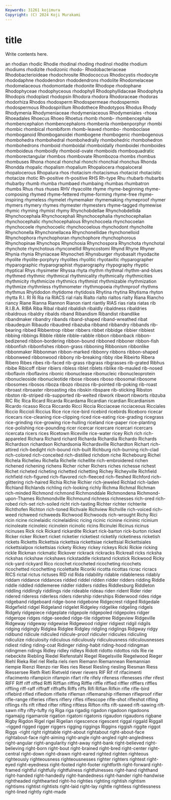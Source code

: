 ```yaml
---
Keywords: 31261 kojimura
Copyright: (C) 2024 Koji Murakami
---
```


# title

Write contents here.



an rhodian rhodic Rhodie rhodinal rhoding rhodinol
rhodite rhodium rhodiums rhodizite rhodizonic rhodo- Rhodobacteriaceae Rhodobacterioideae rhodochrosite Rhodococcus
Rhodocystis rhodocyte rhododaphne rhododendron rhododendrons rhodolite Rhodomelaceae rhodomelaceous rhodomontade rhodonite
Rhodope rhodophane Rhodophyceae rhodophyceous rhodophyll Rhodophyllidaceae Rhodophyta Rhodopis rhodoplast rhodopsin
Rhodora rhodora Rhodoraceae rhodoras rhodorhiza Rhodos rhodosperm Rhodospermeae rhodospermin rhodospermous
Rhodospirillum Rhodothece Rhodotypos Rhodus Rhody Rhodymenia Rhodymeniaceae rhodymeniaceous Rhodymeniales -rhoea
Rhoeadales Rhoecus Rhoeo Rhoetus rhomb rhomb- rhombencephala rhombencephalon rhombencephalons rhombenla
rhombenporphyr rhombi rhombic rhombical rhombiform rhomb-leaved rhombo- rhomboclase rhomboganoid Rhomboganoidei
rhombogene rhombogenic rhombogenous rhombohedra rhombohedral rhombohedrally rhombohedric rhombohedron rhombohedrons rhomboid
rhomboidal rhomboidally rhomboidei rhomboides rhomboideus rhomboidly rhomboid-ovate rhomboids rhomboquadratic rhomborectangular
rhombos rhombovate Rhombozoa rhombs rhombus rhombuses Rhona rhoncal rhonchal rhonchi
rhonchial rhonchus Rhonda Rhondda rhopalic rhopalism rhopalium Rhopalocera rhopaloceral rhopalocerous
Rhopalura rhos rhotacism rhotacismus rhotacist rhotacistic rhotacize rhotic Rh-positive rh-positive
RHS Rh-type Rhu rhubarb rhubarbs rhubarby rhumb rhumba rhumbaed rhumbaing
rhumbas rhumbatron rhumbs Rhus rhus rhuses RHV rhyacolite rhyme rhyme-beginning
rhyme-composing rhymed rhyme-fettered rhyme-forming rhyme-free rhyme-inspiring rhymeless rhymelet rhymemaker rhymemaking
rhymeproof rhymer rhymers rhymery rhymes rhymester rhymesters rhyme-tagged rhymewise rhymic
rhyming rhymist rhymy Rhynchobdellae Rhynchobdellida Rhynchocephala Rhynchocephali Rhynchocephalia rhynchocephalian rhynchocephalic
rhynchocephalous Rhynchocoela rhynchocoelan rhynchocoele rhynchocoelic rhynchocoelous rhynchodont rhyncholite Rhynchonella Rhynchonellacea
Rhynchonellidae rhynchonelloid Rhynchophora rhynchophoran rhynchophore rhynchophorous Rhynchopinae Rhynchops Rhynchosia Rhynchospora
Rhynchota rhynchotal rhynchote rhynchotous rhynconellid Rhyncostomi Rhynd Rhyne Rhyner Rhynia
rhynia Rhyniaceae Rhynocheti Rhynsburger rhyobasalt rhyodacite rhyolite rhyolite-porphyry rhyolites rhyolitic
rhyotaxitic rhyparographer rhyparographic rhyparographist rhyparography rhypography rhyptic rhyptical Rhys rhysimeter
Rhyssa rhyta rhythm rhythmal rhythm-and-blues rhythmed rhythmic rhythmical rhythmicality rhythmically
rhythmicities rhythmicity rhythmicize rhythmics rhythmist rhythmizable rhythmization rhythmize rhythmless rhythmometer
rhythmopoeia rhythmproof rhythms rhythmus Rhytidodon rhytidome rhytidosis Rhytina rhytina Rhytisma
rhyton rhytta R.I. RI Ri Ria ria RIACS rial rials
Rialto rialto rialtos rialty Riana Riancho riancy Riane Rianna Riannon
Rianon riant riantly RIAS rias riata riatas rib R.I.B.A. RIBA
Riba Ribal ribald ribaldish ribaldly ribaldness ribaldries ribaldrous ribaldry ribalds
riband Ribandism Ribandist ribandlike ribandmaker ribandry ribands riband-shaped riband-wreathed ribat
ribaudequin Ribaudo ribaudred ribazuba ribband ribbandry ribbands rib-bearing ribbed Ribbentrop
ribber ribbers ribbet ribbidge ribbier ribbiest ribbing ribbings Ribble ribble
ribble-rabble ribbon ribbonback ribbon-bedizened ribbon-bordering ribbon-bound ribboned ribboner ribbon-fish ribbonfish
ribbonfishes ribbon-grass ribboning Ribbonism ribbonlike ribbonmaker Ribbonman ribbon-marked ribbonry ribbons
ribbon-shaped ribbonweed ribbonwood ribbony rib-breaking ribby ribe Ribeirto Ribera Ribero
Ribes ribes rib-faced rib-grass ribgrass ribgrasses rib-grated Ribhus ribibe Ribicoff
ribier ribiers ribless riblet riblets riblike rib-mauled rib-nosed riboflavin riboflavins
ribonic ribonuclease ribonucleic ribonucleoprotein ribonucleoside ribonucleotide ribose riboses riboso ribosomal
ribosome ribosomes ribosos riboza ribozo ribozos rib-pointed rib-poking rib-roast ribroast
ribroaster ribroasting ribs ribskin ribspare rib-sticking Ribston ribston rib-striped rib-supported
rib-welted ribwork ribwort ribworts ribzuba RIC Ric Rica Ricard Ricarda
Ricardama Ricardian ricardian Ricardianism Ricardo ricasso Ricca Riccardo Ricci Riccia
Ricciaceae ricciaceous Ricciales Riccio Riccioli Riccius Rice rice rice-bird ricebird
ricebirds Riceboro ricecar ricecars rice-cleaning rice-clipping riced rice-eating rice-grading ricegrass
rice-grinding rice-growing rice-hulling riceland rice-paper rice-planting rice-polishing rice-pounding ricer ricercar
ricercare ricercari ricercars ricercata ricers rices Ricetown Riceville rice-water ricey
Rich rich rich-appareled Richara Richard richard Richarda Richardia Richardo Richards
Richardson richardson Richardsonia Richardsville Richardton Richart rich-attired rich-bedight rich-bound rich-built
Richburg rich-burning rich-clad rich-colored rich-conceited rich-distilled richdom riche Richebourg Richel
Richela Richelieu Richella Richelle richellite rich-embroidered richen richened richening richens
Richer richer Richers riches richesse richest Richet richeted richeting richetted
richetting Richey Richeyville Richfield richfield rich-figured rich-flavored rich-fleeced rich-fleshed Richford
rich-glittering rich-haired Richia Richie Richier rich-jeweled Richlad rich-laden Richland Richlands
richling rich-looking richly Richma Richmal Richman rich-minded Richmond richmond Richmonddale
Richmondena Richmond-upon-Thames Richmondville Richmound richness richnesses rich-ored rich-robed rich-set rich-soiled
richt rich-tasting Richter richter richterite Richthofen Richton rich-toned Richvale Richview
Richville rich-voiced rich-weed richweed richweeds Richwood Richwoods rich-wrought Richy Rici
ricin ricine ricinelaidic ricinelaidinic ricing ricinic ricinine ricininic ricinium ricinoleate
ricinoleic ricinolein ricinolic ricins Ricinulei Ricinus ricinus ricinuses Rick rick
Rickard rickardite Rickart rick-barton rick-burton ricked Ricker ricker Rickert ricket
ricketier ricketiest ricketily ricketiness ricketish rickets Ricketts Rickettsia rickettsia rickettsiae
rickettsial Rickettsiales rickettsialpox rickettsias rickety Rickey rickey rickeys Ricki Rickie
ricking rickle Rickman rickmatic Rickover rickrack rickracks Rickreall ricks ricksha
rickshas rickshaw rickshaws rickstaddle rickstand rickstick Rickwood Ricky rick-yard rickyard
Rico ricochet ricocheted ricocheting ricochets ricochetted ricochetting ricolettaite Ricoriki ricotta
ricottas ricrac ricracs RICS rictal rictus rictuses RID rid Rida
ridability ridable ridableness ridably riddam riddance riddances ridded riddel ridden
ridder ridders ridding Riddle riddle riddled riddlemeree riddler riddlers riddles
Riddlesburg Riddleton riddling riddlingly riddlings ride rideable rideau riden rident
Rider rider ridered rideress riderless riders ridership riderships Riderwood rides
ridge ridgeband ridgeboard ridge-bone ridgebone Ridgecrest ridged Ridgedale Ridgefield ridgel
Ridgeland ridgelet Ridgeley ridgelike ridgeling ridgels Ridgely ridgepiece ridgeplate ridgepole
ridgepoled ridgepoles ridger ridgerope ridges ridge-seeded ridge-tile ridgetree Ridgeview Ridgeville
Ridgeway ridgeway ridgewise Ridgewood ridgier ridgiest ridgil ridgils ridging ridgingly
Ridglea Ridglee Ridgley ridgling ridglings Ridgway ridgy ridibund ridicule ridiculed
ridicule-proof ridiculer ridicules ridiculing ridiculize ridiculosity ridiculous ridiculously ridiculousness ridiculousnesses
ridiest riding riding-coat Ridinger riding-habit riding-hood ridingman ridingmen ridings Ridley
ridley ridleys Ridott ridotto ridottos rids Rie rie riebeckite Riebling
Riedel Riefenstahl Riegel Riegelsville Riegelwood Rieger Riehl Rieka Riel riel
Riella riels riem Riemann Riemannean Riemannian riempie Rienzi Rienzo rier
Ries ries Riesel Riesling riesling Riesman Riess Riessersee Rieth Rieti
Rietveld riever rievers RIF Rif rif rifacimenti rifacimento rifampicin rifampin
rifart rife rifely rifeness rifenesses rifer rifest RIFF Riff riff
riffed Riffi Riffian riffing Riffle riffle riffled riffler rifflers riffles
riffling riff-raff riffraff riffraffs Riffs riffs Rifi Rifian Rifkin rifle
rifle-bird riflebird rifled rifledom rifleite rifleman riflemanship riflemen rifleproof rifler
rifle-range rifleries riflers riflery rifles riflescope rifle-shot rifleshot rifling riflings
rifs rift rifted rifter rifting riftless Rifton rifts rift-sawed rift-sawing
rift-sawn rifty rifty-tufty rig Riga riga rigadig rigadon rigadoon rigadoons
rigamajig rigamarole rigation rigatoni rigatonis rigaudon rigaudons rigbane Rigby Rigdon
Rigel rigel Rigelian rigescence rigescent riggal riggald Riggall -rigged rigged
rigger riggers rigging riggings Riggins riggish riggite riggot Riggs -right
right rightable right-about rightabout right-about-face rightabout-face right-aiming right-angle right-angled right-angledness
right-angular right-angularity right-away right-bank right-believed right-believing right-born right-bout right-brained right-bred
right-center right-central right-down right-drawn right-eared righted righten righteous righteously righteousness
righteousnesses righter righters rightest right-eyed right-eyedness right-footed right-footer rightforth right-forward
right-framed rightful rightfully rightfulness rightfulnesses right-hand righthand right-handed right-handedly right-handedness
right-hander right-handwise rightheaded righthearted right-ho righties righting rightish rightism rightisms
rightist rightists right-laid right-lay rightle rightless rightlessness right-lined rightly right-made
